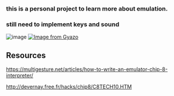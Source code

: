### this is a personal project to learn more about emulation.
### still need to implement keys and sound 

![image](https://github.com/HeatXD/chip8emu/assets/45072324/8aeccbdd-4948-4232-a7c0-49b39287d3f0)
[![Image from Gyazo](https://i.gyazo.com/00f5989f3d21e530296f0e722bdbf791.gif)](https://gyazo.com/00f5989f3d21e530296f0e722bdbf791)


## Resources
https://multigesture.net/articles/how-to-write-an-emulator-chip-8-interpreter/

http://devernay.free.fr/hacks/chip8/C8TECH10.HTM 
